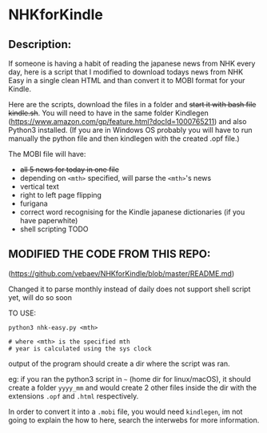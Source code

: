 # NHKforKindle

## Description:

If someone is having a habit of reading the japanese news from NHK every day, here is a script that I modified to download todays news from NHK Easy in a single clean HTML and than convert it to MOBI format for your Kindle.

Here are the scripts, download the files in a folder and ~~start it with bash file kindle.sh~~. You will need to have in the same folder Kindlegen (https://www.amazon.com/gp/feature.html?docId=1000765211) and also Python3 installed. 
(If you are in Windows OS probably you will have to run manually the python file and then kindlegen with the created .opf file.) 

The MOBI file will have:   
- ~~all 5 news for today in one file~~ 
- depending on `<mth>` specified, will parse the `<mth>`'s news 
- vertical text   
- right to left page flipping   
- furigana   
- correct word recognising for the Kindle japanese dictionaries (if you have paperwhite) 
- shell scripting TODO

## MODIFIED THE CODE FROM THIS REPO: 
(https://github.com/vebaev/NHKforKindle/blob/master/README.md)

Changed it to parse monthly instead of daily
does not support shell script yet, will do so soon

TO USE:

```shell
python3 nhk-easy.py <mth>

# where <mth> is the specified mth 
# year is calculated using the sys clock
```

output of the program should create a dir where the script was ran.

eg: if you ran the python3 script in `~` (home dir for linux/macOS), it should create a folder `yyyy_mm` and would create 2 other files inside the dir with the extensions `.opf` and `.html` respectively.

In order to convert it into a `.mobi` file, you would need `kindlegen`, im not going to explain the how to here, search the interwebs for more information.